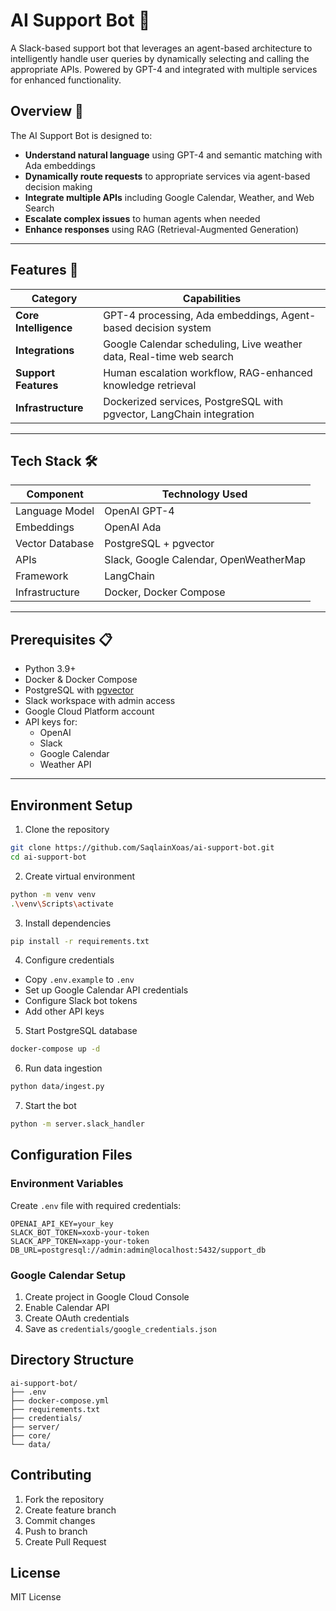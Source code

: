# AI Support Bot  🤖

A Slack-based support bot that leverages an agent-based architecture to intelligently handle user queries by dynamically selecting and calling the appropriate APIs. Powered by GPT-4 and integrated with multiple services for enhanced functionality.

## Overview 🌟

The AI Support Bot is designed to:
- **Understand natural language** using GPT-4 and semantic matching with Ada embeddings
- **Dynamically route requests** to appropriate services via agent-based decision making
- **Integrate multiple APIs** including Google Calendar, Weather, and Web Search
- **Escalate complex issues** to human agents when needed
- **Enhance responses** using RAG (Retrieval-Augmented Generation)


---

## Features 🚀

| Category              | Capabilities                                                                 |
|-----------------------|-----------------------------------------------------------------------------|
| **Core Intelligence** | GPT-4 processing, Ada embeddings, Agent-based decision system              |
| **Integrations**      | Google Calendar scheduling, Live weather data, Real-time web search        |
| **Support Features**  | Human escalation workflow, RAG-enhanced knowledge retrieval                |
| **Infrastructure**    | Dockerized services, PostgreSQL with pgvector, LangChain integration       |

---

## Tech Stack 🛠️

| Component               | Technology Used                          |
|-------------------------|------------------------------------------|
| Language Model          | OpenAI GPT-4                             |
| Embeddings              | OpenAI Ada                               |
| Vector Database         | PostgreSQL + pgvector                    |
| APIs                    | Slack, Google Calendar, OpenWeatherMap   |
| Framework               | LangChain                                |
| Infrastructure          | Docker, Docker Compose                   |

---



## Prerequisites 📋

- Python 3.9+
- Docker & Docker Compose
- PostgreSQL with [pgvector](https://github.com/pgvector/pgvector)
- Slack workspace with admin access
- Google Cloud Platform account
- API keys for:
  - OpenAI
  - Slack
  - Google Calendar
  - Weather API

---

## Environment Setup

1. Clone the repository
```bash
git clone https://github.com/SaqlainXoas/ai-support-bot.git
cd ai-support-bot
```

2. Create virtual environment
```bash
python -m venv venv
.\venv\Scripts\activate
```

3. Install dependencies
```bash
pip install -r requirements.txt
```

4. Configure credentials
- Copy `.env.example` to `.env`
- Set up Google Calendar API credentials
- Configure Slack bot tokens
- Add other API keys

5. Start PostgreSQL database
```bash
docker-compose up -d
```

6. Run data ingestion
```bash
python data/ingest.py
```

7. Start the bot
```bash
python -m server.slack_handler
```

## Configuration Files

### Environment Variables
Create `.env` file with required credentials:
```env
OPENAI_API_KEY=your_key
SLACK_BOT_TOKEN=xoxb-your-token
SLACK_APP_TOKEN=xapp-your-token
DB_URL=postgresql://admin:admin@localhost:5432/support_db
```

### Google Calendar Setup
1. Create project in Google Cloud Console
2. Enable Calendar API
3. Create OAuth credentials
4. Save as `credentials/google_credentials.json`

## Directory Structure
```
ai-support-bot/
├── .env
├── docker-compose.yml
├── requirements.txt
├── credentials/
├── server/
├── core/
└── data/
```

## Contributing
1. Fork the repository
2. Create feature branch
3. Commit changes
4. Push to branch
5. Create Pull Request

## License
MIT License
